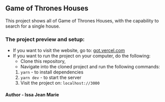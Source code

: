 ## Game of Thrones Houses

This project shows all of Game of Thrones Houses, with the capability to search for a single house.

### The project preview and setup:

- If you want to visit the website, go to: [got.vercel.com](https://got.vercel.com/)
- If you want to run the project on your computer, do the following:
  - Clone this repository,
  - Navigate into the cloned project and run the following commands:
  1. `yarn` - to install dependencies
  2. `yarn dev` - to start the server
  3. Visit the project on: `localhost://3000`

#### Author - Issa Jean Marie
